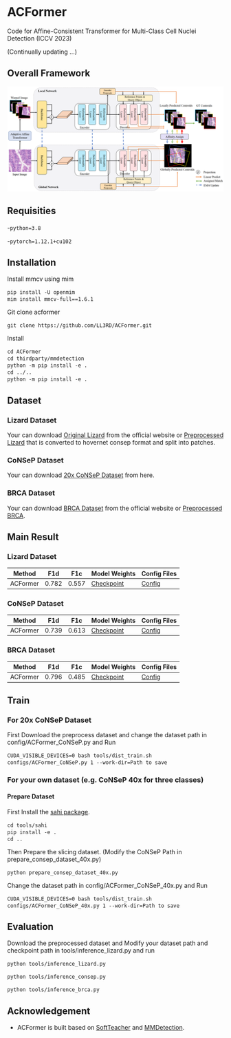 # ACFormer
Code for Affine-Consistent Transformer for Multi-Class Cell Nuclei Detection (ICCV 2023)

(Continually updating ...)

## Overall Framework
![](./resources/framework.jpg)
## Requisities
-`python=3.8`

-`pytorch=1.12.1+cu102`


## Installation
Install mmcv using mim
```
pip install -U openmim
mim install mmcv-full==1.6.1
```
Git clone acformer
```
git clone https://github.com/LL3RD/ACFormer.git
```
Install
```
cd ACFormer
cd thirdparty/mmdetection 
python -m pip install -e .
cd ../.. 
python -m pip install -e .
```
## Dataset
### Lizard Dataset
Your can download [Original Lizard](https://warwick.ac.uk/fac/cross_fac/tia/data/lizard) from the official website or [Preprocessed Lizard](https://drive.google.com/file/d/1Rsr0rlKOHi7mqKBrmV3yOvXcF6g6BCY1/view?usp=sharing) that is converted to hovernet consep format and split into patches.

### CoNSeP Dataset
Your can download [20x CoNSeP Dataset](https://drive.google.com/file/d/1uziLSN-59zV_Hxa226IlggMUwVQZP5bI/view?usp=sharing) from here.

### BRCA Dataset
Your can download [BRCA Dataset](https://github.com/TopoXLab/Dataset-BRCA-M2C) from the official website or [Preprocessed BRCA](https://drive.google.com/file/d/1HvIzsOs5FP9OdlJKAnU_PM6tX4B2Q1rk/view?usp=sharing).


## Main Result
### Lizard Dataset
| Method | F1d | F1c | Model Weights |Config Files|
| ---- | -----| ----- |----|----|
| ACFormer | 0.782 | 0.557 | [Checkpoint](https://drive.google.com/file/d/12FyfAQf5VU2poXvqE_FmrB2HL6VDCldj/view?usp=sharing)|[Config](https://drive.google.com/file/d/14scJog5GjZc-n-Uwn4sIAJcaO2tokxA-/view?usp=sharing)|

### CoNSeP Dataset
| Method | F1d | F1c | Model Weights  |Config Files|
| ---- | -----| ----- |----------------|----|
| ACFormer | 0.739 | 0.613 | [Checkpoint](https://drive.google.com/file/d/1HHaVTvqVjh80mlQsBCdTEgqhRiCSHEIj/view?usp=sharing) |[Config](https://drive.google.com/file/d/1KyVHbeiSE4GOSFOE08d-XdeAB3-sftRr/view?usp=sharing)|

### BRCA Dataset
| Method | F1d | F1c | Model Weights  |Config Files|
| ---- | -----| ----- |----------------|----|
| ACFormer | 0.796 | 0.485| [Checkpoint](https://drive.google.com/file/d/1W_Xkn14-wG6IPUeZ50O4zXsa-z-N9UH8/view?usp=sharing) |[Config](https://drive.google.com/file/d/1jyL5jOhVCfEXabnF4ornbRrRrzPS7LB1/view?usp=sharing)|


## Train
### For 20x CoNSeP Dataset
First Download the preprocess dataset and change the dataset path in config/ACFormer_CoNSeP.py and Run
```
CUDA_VISIBLE_DEVICES=0 bash tools/dist_train.sh configs/ACFormer_CoNSeP.py 1 --work-dir=Path to save
```

### For your own dataset (e.g. CoNSeP 40x for three classes)
#### Prepare Dataset
First Install the [sahi package](https://github.com/obss/sahi).
```
cd tools/sahi
pip install -e .
cd ..
```
Then Prepare the slicing dataset. (Modify the CoNSeP Path in prepare_consep_dataset_40x.py)
```
python prepare_consep_dataset_40x.py
```

Change the dataset path in config/ACFormer_CoNSeP_40x.py and Run
```
CUDA_VISIBLE_DEVICES=0 bash tools/dist_train.sh configs/ACFormer_CoNSeP_40x.py 1 --work-dir=Path to save
```



## Evaluation
Download the preprocessed dataset and Modify your dataset path and checkpoint path in tools/inference_lizard.py and run
```
python tools/inference_lizard.py
```

```
python tools/inference_consep.py
```

```
python tools/inference_brca.py
```
## Acknowledgement
- ACFormer is built based on [SoftTeacher](https://github.com/microsoft/SoftTeacher) and [MMDetection](https://github.com/open-mmlab/mmdetection).
